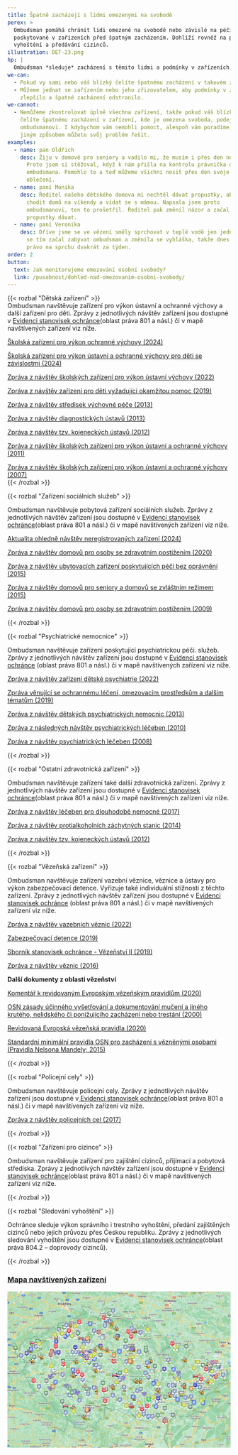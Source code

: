 ```yaml
---
title: Špatně zacházejí s lidmi omezenými na svobodě
perex: >
  Ombudsman pomáhá chránit lidi omezené na svobodě nebo závislé na péči
  poskytované v zařízeních před špatným zacházením. Dohlíží rovněž na provádění
  vyhoštění a předávání cizinců.
illustration: DET-23.png
hp: |
  Ombudsman *sleduje* zacházení s těmito lidmi a podmínky v zařízeních, *upozorňuje* na zjištěné dílčí i systémové nedostatky a prosazuje jejich nápravu, *vzdělává* odbornou i širokou veřejnost, a *spolupracuje* s dalšími aktéry na prevenci špatného zacházení.
we-can:
  - Pokud vy sami nebo váš blízký čelíte špatnému zacházení v takovém zařízení.
  - Můžeme jednat se zařízením nebo jeho zřizovatelem, aby podmínky v zařízení
    zlepšilo a špatné zacházení odstranilo.
we-cannot:
  - Nemůžeme zkontrolovat úplně všechna zařízení, takže pokud váš blízký nebo vy
    čelíte špatnému zacházení v zařízení, kde je omezena svoboda, podejte podnět
    ombudsmanovi. I kdybychom vám nemohli pomoct, alespoň vám poradíme, jakým
    jiným způsobem můžete svůj problém řešit.
examples:
  - name: pan Oldřich
    desc: Žiju v domově pro seniory a vadilo mi, že musím i přes den nosit pyžamo.
      Proto jsem si stěžoval, když k nám přišla na kontrolu právnička od
      ombudsmana. Pomohlo to a teď můžeme všichni nosit přes den svoje normální
      oblečení.
  - name: paní Monika
    desc: Ředitel našeho dětského domova mi nechtěl dávat propustky, abych mohla
      chodit domů na víkendy a vídat se s mámou. Napsala jsem proto
      ombudsmanovi, ten to prošetřil. Ředitel pak změnil názor a začal mi
      propustky dávat.
  - name: paní Veronika
    desc: Dříve jsme se ve vězení směly sprchovat v teplé vodě jen jednou týdně. Pak
      se tím začal zabývat ombudsman a změnila se vyhláška, takže dnes máme
      právo na sprchu dvakrát za týden.
order: 2
button:
  text: Jak monitorujeme omezování osobní svobody?
  link: /pusobnost/dohled-nad-omezovanim-osobni-svobody/
---
```

{{< rozbal "Dětská zařízení" >}}\
Ombudsman navštěvuje zařízení pro výkon ústavní a ochranné výchovy a další zařízení pro děti. Zprávy z jednotlivých návštěv zařízení jsou dostupné v [Evidenci stanovisek ochránce](https://eso.ochrance.cz/Vyhledavani/Search)(oblast práva 801 a násl.) či v mapě navštívených zařízení viz níže.

[Školská zařízení pro výkon ochranné výchovy (2024)](/media/vykon-ochranne-vychovy.pdf)

[Školská zařízení pro výkon ústavní a ochranné výchovy pro děti se závislostmi (2024)](/media/vykon-ustavni-a-ochranne-vychovy-deti-se-zavislostmi.pdf)

[](/media/vykon-ustavni-a-ochranne-vychovy-deti-se-zavislostmi.pdf)[](/media/vykon-ochranne-vychovy.pdf)[](/media/skolska_zarizeni_pro_vykon_ustavni_a_ochranne_vychovy_pro_deti_se_zavislostmi.pdf)[Zpráva z návštěv školských zařízení pro výkon ústavní výchovy (2022)](https://www.ochrance.cz/uploads-import/ESO/%C5%A0kolsk%C3%A1-za%C5%99%C3%ADzen%C3%AD_CZ_el-verze.pdf)

[Zpráva z návštěv zařízení pro děti vyžadující okamžitou pomoc (2019) ](https://www.ochrance.cz/uploads-import/ESO/19-2015-_NZ_SZ_ZDVOP.pdf)

[Zpráva z návštěv středisek výchovné péče (2013)](https://www.ochrance.cz/uploads-import/ochrana_osob/2013/NZ-27_2012-strediska-vychovne-pece.pdf) 

[Zpráva z návštěv diagnostických ústavů (2013)](https://www.ochrance.cz/uploads-import/ESO/26-2012-NZ.pdf)

[Zpráva z návštěv tzv. kojeneckých ústavů (2012)](https://eso.ochrance.cz/Nalezene/Edit/2710)

[Zpráva z návštěv školských zařízení pro výkon ústavní a ochranné výchovy (2011) ](https://www.ochrance.cz/uploads-import/ESO/53-2010_Souhrnna_zprava-skolska_zarizeni_pro_vykon_ustavni_vychovy_a_ochranne_vychovy.pdf)

[Zpráva z návštěv školských zařízení pro výkon ústavní a ochranné výchovy (2007) ](https://www.ochrance.cz/uploads-import/ESO/Souhrnna_zprava_z_navstev_zarizeni__-_ochranna_a_ustavni_vychova_-_50-5006-NZ.pdf)\
{{< /rozbal >}}

{{< rozbal "Zařízení sociálních služeb" >}}

Ombudsman navštěvuje pobytová zařízení sociálních služeb. Zprávy z jednotlivých návštěv zařízení jsou dostupné v [Evidenci stanovisek ochránce](https://eso.ochrance.cz/Vyhledavani/Search)(oblast práva 801 a násl.) či v mapě navštívených zařízení viz níže.

[A﻿ktualita ohledně návštěv neregistrovaných zařízení (2024)](/media/navstevy_neregistrovanych_zarizeni_2024.pdf)

[Zpráva z návštěv domovů pro osoby se zdravotním postižením (2020)](https://www.ochrance.cz/uploads-import/ESO/11-2017-NZ-OV_souhrnna_zprava_DOZP.pdf) 

[Zpráva z návštěv ubytovacích zařízení poskytujících péči bez oprávnění (2015) ](https://www.ochrance.cz/uploads-import/ESO/28-2014-NZ_Souhrnna_zprava_-_neregistrovana_zarizeni__CJ_.pdf)

[](https://www.ochrance.cz/uploads-import/ESO/28-2014-NZ_Souhrnna_zprava_-_neregistrovana_zarizeni__CJ_.pdf)[Zpráva z návštěv domovů pro seniory a domovů se zvláštním režimem (2015)](https://www.ochrance.cz/uploads-import/ESO/7-2013-NZ-Zprava_z_navstev.pdf) 

[Zpráva z návštěv domovů pro osoby se zdravotním postižením (2009)](https://eso.ochrance.cz/Nalezene/Edit/2788) 

[](/media/navstevy_neregistrovanych_zarizeni_2024.pdf){{< /rozbal >}}

{{< rozbal "Psychiatrické nemocnice" >}}

Ombudsman navštěvuje zařízení poskytující psychiatrickou péči. služeb. Zprávy z jednotlivých návštěv zařízení jsou dostupné v [Evidenci stanovisek ochránce](https://eso.ochrance.cz/Vyhledavani/Search) (oblast práva 801 a násl.) či v mapě navštívených zařízení viz níže.

[Z﻿práva z návštěv zařízení dětské psychiatrie (2022)](/media/zprava_z_navstev_zarizeni_detske_psychiatrie.pdf) 

[Zpráva věnující se ochrannému léčení, omezovacím prostředkům a dalším tématům (2019) ](https://www.ochrance.cz/uploads-import/ESO/21-2016-NZ-MLU_SZ-ochranne_leceni.pdf)

[Zpráva z návštěv dětských psychiatrických nemocnic (2013)](https://eso.ochrance.cz/Nalezene/Edit/2610) 

[Zpráva z následných návštěv psychiatrických léčeben (2010)](https://www.ochrance.cz/uploads-import/ESO/50-2010-NZ-zprava_z_naslednych_navstev.pdf) 

[Zpráva z návštěv psychiatrických léčeben (2008)](https://www.ochrance.cz/uploads-import/ESO/SZ_psychiatricke_lecebny_08.pdf) 

{{< /rozbal >}}

{{< rozbal "Ostatní zdravotnická zařízení" >}}

Ombudsman navštěvuje zařízení také další zdravotnická zařízení. Zprávy z jednotlivých návštěv zařízení jsou dostupné v [Evidenci stanovisek ochránce](https://eso.ochrance.cz/Vyhledavani/Search)(oblast práva 801 a násl.) či v mapě navštívených zařízení viz níže.

[Zpráva z návštěv léčeben pro dlouhodobě nemocné (2017)](https://www.ochrance.cz/uploads-import/ESO/LDN_souhrnna_zprava_2017_web.pdf) 

[Zpráva z návštěv protialkoholních záchytných stanic (2014)](https://eso.ochrance.cz/Nalezene/Edit/2332) 

[Zpráva z návštěv tzv. kojeneckých ústavů (2012)](https://eso.ochrance.cz/Nalezene/Edit/2710) 

{{< /rozbal >}}

{{< rozbal "Vězeňská zařízení" >}}

Ombudsman navštěvuje zařízení vazební věznice, věznice a ústavy pro výkon zabezpečovací detence. Vyřizuje také individuální stížnosti z těchto zařízení. Zprávy z jednotlivých návštěv zařízení jsou dostupné v [Evidenci stanovisek ochránce](https://eso.ochrance.cz/Vyhledavani/Search) (oblast práva 801 a násl.) či v mapě navštívených zařízení viz níže.

[Zpráva z návštěv vazebních věznic (2022)](https://www.ochrance.cz/uploads-import/ESO/Brozura%20vazebni%20veznice%2010-22%20online.pdf)

[Z﻿abezpečovací detence (2019)](https://www.ochrance.cz/uploads-import/ESO/5-2019-NZ-MKL_Souhrna_zprava_zabezpecovaci_detence.pdf) 

[Sborník stanovisek ochránce - Vězeňství II (2019)](https://www.ochrance.cz/uploads-import/Publikace/sborniky_stanoviska/Sbornik_Vezenstvi_II.pdf)

[Zpráva z návštěv věznic (2016)](https://www.ochrance.cz/uploads-import/ESO/14-2014-NZ-Souhrnna_zprava_z_navstev_veznic.pdf) 

**D﻿alší dokumenty z oblasti vězeňství**

[Komentář k revidovaným Evropským vězeňským pravidlům (2020)](/media/komentar_k_revidovanym_evropskym_vezenskym_pravidlum_2020_.pdf)

[OSN zásady účinného vyšetřování a dokumentování mučení a jiného krutého, nelidského či ponižujícího zacházení nebo trestání (2000)](/media/osn_zasady_ucinneho_vysetrovani_a_dokumentovani_muceni_a_jineho_kruteho_nelidskeho_ci_ponizujiciho_zachazeni_nebo_trestani_2000_.pdf)

[Revidovaná Evropská vězeňská pravidla (2020)](/media/revidovana_evropska_vezenska_pravidla_2020_.pdf)

[Standardní minimální pravidla OSN pro zacházení s vězněnými osobami (Pravidla Nelsona Mandely; 2015)](/media/standardni_minimalni_pravidla_osn_pro_zachazeni_s_veznenymi_osobami_pravidla_nelsona_mandely_2015_.pdf)

{{< /rozbal >}}

{{< rozbal "Policejní cely" >}}

Ombudsman navštěvuje policejní cely. Zprávy z jednotlivých návštěv zařízení jsou dostupné v[ Evidenci stanovisek ochránce](https://eso.ochrance.cz/Vyhledavani/Search)(oblast práva 801 a násl.) či v mapě navštívených zařízení viz níže. 

[Zpráva z návštěv policejních cel (2017)](https://www.ochrance.cz/uploads-import/ESO/22-2017-NZ_Souhrnna_zprava_Policejni_cely_2017_CZ.pdf)

{{< /rozbal >}}

{{< rozbal "Zařízení pro cizince" >}}

Ombudsman navštěvuje zařízení pro zajištění cizinců, přijímací a pobytová střediska. Zprávy z jednotlivých návštěv zařízení jsou dostupné v [Evidenci stanovisek ochránce](https://eso.ochrance.cz/Vyhledavani/Search)(oblast práva 801 a násl.) či v mapě navštívených zařízení viz níže.

{{< /rozbal >}}

{{< rozbal "Sledování vyhoštění" >}}

Ochránce sleduje výkon správního i trestního vyhoštění, předání zajištěných cizinců nebo jejich průvozu přes Českou republiku. Zprávy z jednotlivých sledování vyhoštění jsou dostupné v [Evidenci stanovisek ochránce](https://eso.ochrance.cz/Vyhledavani/Search)(oblast práva 804.2 – doprovody cizinců).

{{< /rozbal >}}

### [Mapa navštívených zařízení](https://www.google.com/maps/d/embed?mid=1h8Nxe-xnknSxOMrZKUyud0jmjdpsLAyt&hl=cs&ll=49.860819393211585%2C15.441935000000022&z=8)

![Printscreen mapy, která je dostupná pod odkazem výše na Googlu.](mapa.png)